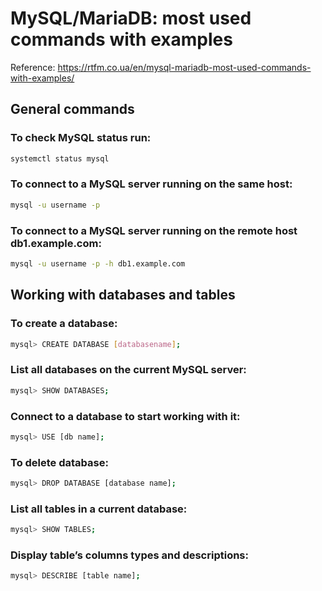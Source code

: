 # MySQL/MariaDB: most used commands with examples

Reference: https://rtfm.co.ua/en/mysql-mariadb-most-used-commands-with-examples/

## General commands

### To check MySQL status run:

```bash
systemctl status mysql
```

### To connect to a MySQL server running on the same host:

```bash
mysql -u username -p
```

### To connect to a MySQL server running on the remote host db1.example.com:

```bash
mysql -u username -p -h db1.example.com
```

## Working with databases and tables

### To create a database:

```bash
mysql> CREATE DATABASE [databasename];
```

### List all databases on the current MySQL server:

```bash
mysql> SHOW DATABASES;
```

### Connect to a database to start working with it:

```bash
mysql> USE [db name];
```

### To delete database:

```bash
mysql> DROP DATABASE [database name];
```

### List all tables in a current database:

```bash
mysql> SHOW TABLES;
```

### Display table’s columns types and descriptions:

```bash
mysql> DESCRIBE [table name];
```

